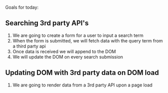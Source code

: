 Goals for today:

## Searching 3rd party API's 

1. We are going to create a form for a user to input a search term
2. When the form is submitted, we will fetch data with the query term from a third party api 
3. Once data is received we will append to the DOM 
4. We will update the DOM on every search submission 


## Updating DOM with 3rd party data on DOM load 

1. We are going to render data from a 3rd party API upon a page load 

